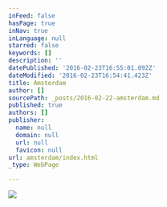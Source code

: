 ```yaml
---
inFeed: false
hasPage: true
inNav: true
inLanguage: null
starred: false
keywords: []
description: ''
datePublished: '2016-02-23T16:55:01.092Z'
dateModified: '2016-02-23T16:54:41.423Z'
title: Amsterdam
author: []
sourcePath: _posts/2016-02-22-amsterdam.md
published: true
authors: []
publisher:
  name: null
  domain: null
  url: null
  favicon: null
url: amsterdam/index.html
_type: WebPage

---
```

![](https://the-grid-user-content.s3-us-west-2.amazonaws.com/5fef400f-ea6d-4558-9f93-7fb86704a539.jpg)